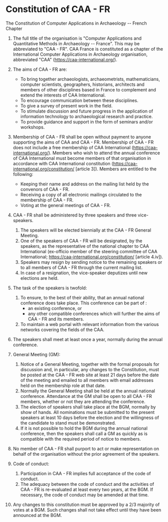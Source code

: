 # Constitution of CAA - FR

The Constitution of Computer Applications in Archaeology -- French Chapter

1. The full title of the organisation is "Computer Applications and Quantitative Methods in Archaeology -- France". This may be abbreviated to "CAA - FR". CAA France is constituted as a chapter of the International Computer Applications in Archaeology organisation, abbreviated "CAA" (https://caa-international.org/).

1. The aims of CAA - FR are:
    * To bring together archaeologists, archaeometrists, mathematicians, computer scientists, geographers, historians, architects and members of other disciplines based in France to complement and extend the interests of CAA International.
    * To encourage communication between these disciplines.
    * To give a survey of present work in the field.
    * To stimulate discussion and future progress in the application of information technology to archaeological research and practice.
    * To provide guidance and support in the form of seminars and/or workshops.

1. Membership of CAA - FR shall be open without payment to anyone supporting the aims of CAA and CAA - FR. Membership of CAA - FR does not include a free membership of CAA International (https://caa-international.org/). Members who wish to attend the annual conference of CAA International must become members of that organisation in accordance with CAA International constitution (https://caa-international.org/constitution/ [article 3]). 
Members are entitled to the following:
    * Keeping their name and address on the mailing list held by the convenors of CAA - FR.
    * Receiving a copy of all electronic mailings circulated to the membership of CAA - FR.
    * Voting at the general meetings of CAA - FR.

1. CAA - FR shall be administered by three speakers and three vice-speakers.
    1. The speakers will be elected biennially at the CAA - FR General Meeting.
    1. One of the speakers of CAA - FR will be designated, by the speakers, as the representative of the national chapter to CAA International (ex-officio member of the steering committee of CAA International; https://caa-international.org/constitution/ [article 4.iv]).
    1. Speakers may resign by sending notice to the remaining speakers or to all members of CAA - FR through the current mailing list.
    1. In case of a resignation, the vice-speaker deputizes until new elections are held.

1. The task of the speakers is twofold:
    1. To ensure, to the best of their ability, that an annual national conference does take place. This conference can be part of :
        * an existing conference, or 
        * any other compatible conferences which will further the aims of CAA - FR and its members.
    1. To maintain a web portal with relevant information from the various networks covering the fields of the CAA.

1. The speakers shall meet at least once a year, normally during the annual conference.

1. General Meeting (GM):
    1. Notice of a General Meeting, together with the formal proposals for discussion and, in particular, any changes to the Constitution, must be posted at the CAA - FR web site at least 21 days before the date of the meeting and emailed to all members with email addresses held on the membership role at that date.
    1. Normally the General Meeting shall be held at the annual national conference. Attendance at the GM shall be open to all CAA - FR members, whether or not they are attending the conference. 
    1. The election of speakers shall take place at the BGM, normally by show of hands. All nominations must be submitted to the present speakers at least 10 days before the election and the willingness of the candidate to stand must be demonstrated.
    1. If it is not possible to hold the BGM during the annual national conference, then the speakers shall call a GM as quickly as is compatible with the required period of notice to members.

1. No member of CAA - FR shall purport to act or make representation on behalf of the organisation without the prior agreement of the speakers.
  
1. Code of conduct:
    1. Participation in CAA - FR implies full acceptance of the code of conduct.
    1. The adequacy between the code of conduct and the activities of CAA - FR is re-evaluated at least every two years, at the BGM. If necessary, the code of conduct may be amended at that time.

1. Any changes to this constitution must be approved by a 2/3 majority of votes at a BGM. Such changes shall not take effect until they have been announced at the BGM.

